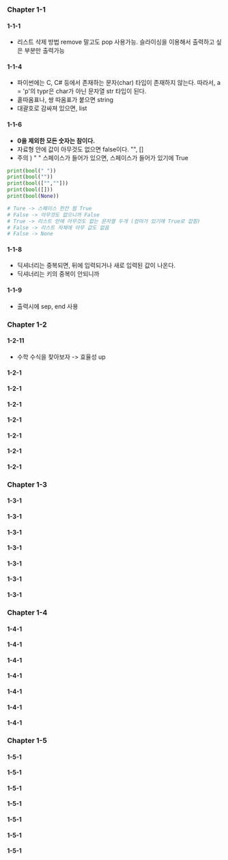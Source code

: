 ### Chapter 1-1
#### 1-1-1
- 리스트 삭제 방법 remove 말고도 pop 사용가능. 슬라이싱을 이용해서 출력하고 싶은 부분만 출력가능
#### 1-1-4
- 파이썬에는 C, C# 등에서 존재하는 문자(char) 타입이 존재하지 않는다. 따라서, a = 'p'의 typr은 char가 아닌 문자열 str 타입이 된다.
- 홑따옴표나, 쌍 따옴표가 붙으면 string
- 대괄호로 감싸져 있으면, list
#### 1-1-6
- **0을 제외한 모든 숫자는 참이다.**
- 자료형 안에 값이 아무것도 없으면 false이다. "", [] 
- 주의 ) " " 스페이스가 들어가 있으면, 스페이스가 들어가 있기에 True
```python
print(bool(" ")) 
print(bool(""))
print(bool(["",""]))
print(bool([]))
print(bool(None))

# Ture -> 스페이스 한칸 띔 True
# False -> 아무것도 없으니까 False
# True -> 리스트 안에 아무것도 없는 문자열 두개 (컴마가 있기에 True로 잡힘)
# False -> 리스트 자체에 아무 값도 없음
# False -> None 
```
#### 1-1-8
- 딕셔너리는 중복되면, 뒤에 입력되거나 새로 입력된 값이 나온다.
- 딕셔너리는 키의 중복이 안되니까

#### 1-1-9
- 출력시에 sep, end 사용

### Chapter 1-2
#### 1-2-11
- 수학 수식을 찾아보자 -> 효율성 up

#### 1-2-1
#### 1-2-1
#### 1-2-1
#### 1-2-1
#### 1-2-1
#### 1-2-1
#### 1-2-1

### Chapter 1-3
#### 1-3-1
#### 1-3-1
#### 1-3-1
#### 1-3-1
#### 1-3-1
#### 1-3-1
#### 1-3-1

### Chapter 1-4
#### 1-4-1
#### 1-4-1
#### 1-4-1
#### 1-4-1
#### 1-4-1
#### 1-4-1
#### 1-4-1

### Chapter 1-5
#### 1-5-1
#### 1-5-1
#### 1-5-1
#### 1-5-1
#### 1-5-1
#### 1-5-1
#### 1-5-1
